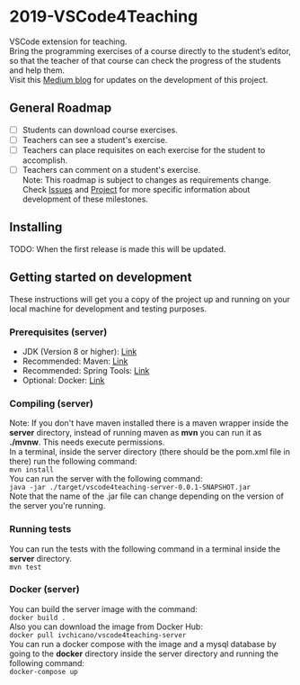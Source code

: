 # 2019-VSCode4Teaching
VSCode extension for teaching.  
Bring the programming exercises of a course directly to the student’s editor, so that the teacher of that course can check the progress of the students and help them.  
Visit this [Medium blog](https://medium.com/@ivchicano) for updates on the development of this project.  
## General Roadmap
- [ ] Students can download course exercises.
- [ ] Teachers can see a student's exercise.
- [ ] Teachers can place requisites on each exercise for the student to accomplish.
- [ ] Teachers can comment on a student's exercise.  
Note: This roadmap is subject to changes as requirements change.  
Check [Issues](https://github.com/codeurjc-students/2019-VSCode4Teaching/issues) and [Project](https://github.com/codeurjc-students/2019-VSCode4Teaching/projects) for more specific information about development of these milestones.
## Installing
TODO: When the first release is made this will be updated.
## Getting started on development
These instructions will get you a copy of the project up and running on your local machine for development and testing purposes.
### Prerequisites (server)
* JDK (Version 8 or higher): [Link](https://www.oracle.com/technetwork/java/javase/downloads/jdk8-downloads-2133151.html)
* Recommended: Maven: [Link](https://maven.apache.org/download.cgi)
* Recommended: Spring Tools: [Link](https://spring.io/tools)
* Optional: Docker: [Link](https://www.docker.com/)
### Compiling (server)
Note: If you don't have maven installed there is a maven wrapper inside the __server__ directory, instead of running maven as __mvn__ you can run it as __./mvnw__. This needs execute permissions.  
In a terminal, inside the server directory (there should be the pom.xml file in there) run the following command:  
`mvn install`  
You can run the server with the following command:  
`java -jar ./target/vscode4teaching-server-0.0.1-SNAPSHOT.jar`  
Note that the name of the .jar file can change depending on the version of the server you're running.  
### Running tests
You can run the tests with the following command in a terminal inside the __server__ directory.  
`mvn test`  
### Docker (server)
You can build the server image with the command:  
`docker build .`  
Also you can download the image from Docker Hub:  
`docker pull ivchicano/vscode4teaching-server`  
You can run a docker compose with the image and a mysql database by going to the __docker__ directory inside the server directory and running the following command:  
`docker-compose up`